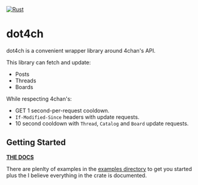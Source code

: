 [![Rust](https://github.com/bltzxsd/dot4ch/actions/workflows/rust.yml/badge.svg)](https://github.com/bltzxsd/dot4ch/actions/workflows/rust.yml)
# dot4ch

dot4ch is a convenient wrapper library around 4chan's API.

This library can fetch and update:

- Posts
- Threads
- Boards

While respecting 4chan's:

- GET 1 second-per-request cooldown.
- `If-Modified-Since` headers with update requests.
- 10 second cooldown with `Thread`, `Catalog` and `Board` update requests.

## Getting Started

**[THE DOCS](<https://docs.rs/dot4ch/*/dot4ch/>)**

There are plenlty of examples in the [examples directory](<https://github.com/bltzxsd/dot4ch/tree/master/examples>) to get you 
started plus the I believe everything in the crate is documented.

